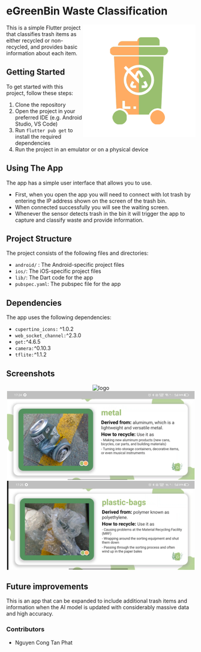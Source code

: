 
# eGreenBin Waste Classification
<img align="right" width="300" alt="logo" src="assets/images_app/logo.png">

This is a simple Flutter project that classifies trash items as either recycled or non-recycled, and provides basic information about each item.

## Getting Started

To get started with this project, follow these steps:

1. Clone the repository
2. Open the project in your preferred IDE (e.g. Android Studio, VS Code)
3. Run `flutter pub get` to install the required dependencies
4. Run the project in an emulator or on a physical device

## Using The App

The app has a simple user interface that allows you to use.
- First, when you open the app you will need to connect with Iot trash by entering the IP address shown on the screen of the trash bin.
- When connected successfully you will see the waiting screen.
- Whenever the sensor detects trash in the bin it will trigger the app to capture and classify waste and provide information.

## Project Structure

The project consists of the following files and directories:

- `android/` : The Android-specific project files
- `ios/`: The iOS-specific project files
- `lib/`: The Dart code for the app
- `pubspec.yaml`: The pubspec file for the app

## Dependencies

The app uses the following dependencies:

- `cupertino_icons:` ^1.0.2
- `web_socket_channel:`^2.3.0
- `get:`^4.6.5
- `camera:`^0.10.3
- `tflite:`^1.1.2

## Screenshots

 <div align="center">
    <img width="500"  alt="logo" src="https://media.giphy.com/media/v1.Y2lkPTc5MGI3NjExNzZiNmRkZjkyYjNlNTkyODJlNDRjNjY2ZTk2OWRkZjRmYTkzOTY5MiZjdD1n/3PPV6myovCACi3cuv9/giphy.gif">
    <img width="500"  alt="logo" src="assets/images_app/trash_complete_2.png">
    <img width="500"  alt="logo" src="assets/images_app/trash_complete.png">
 </div>


## Future improvements

This is an app that can be expanded to include additional trash items and information when the AI model is updated with considerably massive data and high accuracy.

### Contributors

- Nguyen Cong Tan Phat
